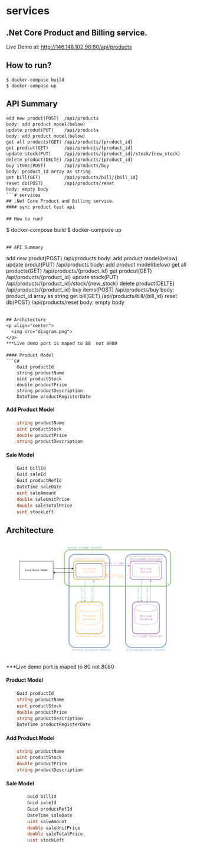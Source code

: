 # services
## .Net Core Product and Billing service.

Live Demo at: http://146.148.102.96:80/api/products

## How to run?

```
$ docker-compose build
$ docker-compose up
```

## API Summary

```
add new produt(POST)  /api/products
body: add product model(below)
update produt(PUT)    /api/products
body: add product model(below)
get all products(GET) /api/products/{product_id}
get prodcut(GET)      /api/products/{product_id}
update stock(PUT)     /api/products/{product_id}/stock/{new_stock}
delete product(DELTE) /api/products/{product_id}
buy items(POST)       /api/products/buy
body: product_id array as string
get bill(GET)         /api/products/bill/{bill_id}
reset db(POST)        /api/products/reset
body: empty body
```# services
## .Net Core Product and Billing service.
#### sync product test api 

## How to run?

```
$ docker-compose build
$ docker-compose up
```

## API Summary

```
add new produt(POST)  /api/products
body: add product model(below)
update produt(PUT)    /api/products
body: add product model(below)
get all products(GET) /api/products/{product_id}
get prodcut(GET)      /api/products/{product_id}
update stock(PUT)     /api/products/{product_id}/stock/{new_stock}
delete product(DELTE) /api/products/{product_id}
buy items(POST)       /api/products/buy
body: product_id array as string
get bill(GET)         /api/products/bill/{bill_id}
reset db(POST)        /api/products/reset
body: empty body
```

## Architecture
<p align="center">
  <img src="diagram.png">
</p>
***Live demo port is maped to 80  not 8080

#### Product Model
```C#
    Guid productId
    string productName
    uint productStock
    double productPrice
    string productDescription
    DateTime productRegisterDate
```

#### Add Product Model
```C#
    string productName
    uint productStock
    double productPrice
    string productDescription
```

#### Sale Model
```C#
    Guid billId
    Guid saleId
    Guid productRefId
    DateTime saleDate
    uint saleAmount
    double saleUnitPrice
    double saleTotalPrice
    uint stockLeft
```


## Architecture
<p align="center">
  <img src="diagram.png">
</p>
***Live demo port is maped to 80  not 8080

#### Product Model
```C#
    Guid productId
    string productName
    uint productStock
    double productPrice
    string productDescription
    DateTime productRegisterDate
```

#### Add Product Model
```C#
    string productName
    uint productStock
    double productPrice
    string productDescription
```

#### Sale Model
```C#
        Guid billId
        Guid saleId
        Guid productRefId
        DateTime saleDate
        uint saleAmount
        double saleUnitPrice
        double saleTotalPrice
        uint stockLeft
```
